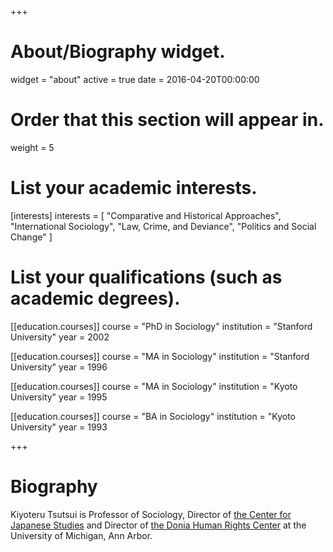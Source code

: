 +++
# About/Biography widget.
widget = "about"
active = true
date = 2016-04-20T00:00:00

# Order that this section will appear in.
weight = 5

# List your academic interests.
[interests]
  interests = [
    "Comparative and Historical Approaches",
    "International Sociology",
    "Law, Crime, and Deviance",
    "Politics and Social Change"
  ]

# List your qualifications (such as academic degrees).
[[education.courses]]
  course = "PhD in Sociology"
  institution = "Stanford University"
  year = 2002

[[education.courses]]
  course = "MA in Sociology"
  institution = "Stanford University"
  year = 1996

[[education.courses]]
  course = "MA in Sociology"
  institution = "Kyoto University"
  year = 1995

[[education.courses]]
  course = "BA in Sociology"
  institution = "Kyoto University"
  year = 1993
 
+++

# Biography

Kiyoteru Tsutsui is Professor of Sociology, Director of [the Center for Japanese Studies](https://ii.umich.edu/cjs) and Director of [the Donia Human Rights Center](https://www.ii.umich.edu/humanrights) at the University of Michigan, Ann Arbor.